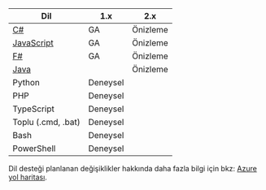 |Dil                                 |1.x         |2.x|
|-----------------------------------------|------------|---|
|[C#](../articles/azure-functions/functions-reference-csharp.md)|GA|Önizleme|
|[JavaScript](../articles/azure-functions/functions-reference-node.md)|GA|Önizleme|
|[F#](../articles/azure-functions/functions-reference-fsharp.md)|GA|Önizleme|
|[Java](../articles/azure-functions/functions-reference-java.md)||Önizleme|
|Python              |Deneysel||
|PHP                 |Deneysel||
|TypeScript          |Deneysel||
|Toplu (.cmd, .bat)  |Deneysel||
|Bash                |Deneysel||
|PowerShell          |Deneysel||

Dil desteği planlanan değişiklikler hakkında daha fazla bilgi için bkz: [Azure yol haritası](https://azure.microsoft.com/roadmap/?tag=functions).
